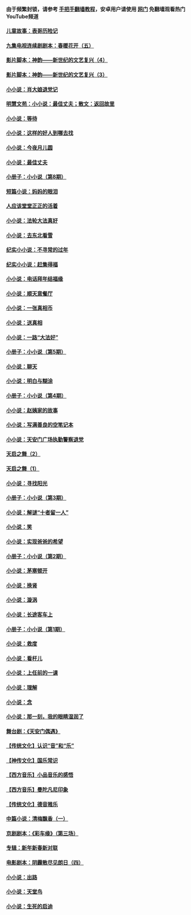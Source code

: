 #### 由于频繁封锁，请参考 [手把手翻墙教程](https://github.com/gfw-breaker/guides/wiki/)，安卓用户请使用 [网门](https://github.com/gfw-breaker/nogfw/blob/master/dl.md?t=06120400) 免翻墙观看热门YouTube频道 

#### [儿童故事：表哥历险记](../pages/328/383535.md?t=06120400) 

#### [九集电视连续剧剧本：春暖花开（五）](../pages/328/275919.md?t=06120400) 

#### [影片脚本：神韵——新世纪的文艺复兴（4）](../pages/328/266089.md?t=06120400) 

#### [影片脚本：神韵——新世纪的文艺复兴（3）](../pages/328/266087.md?t=06120400) 

#### [小小说：肖大娘退党记](../pages/328/239807.md?t=06120400) 

#### [明慧文苑：小小说：最佳丈夫；散文：返回故里](../pages/328/3439.md?t=06120400) 

#### [小小说：等待](../pages/328/223927.md?t=06120400) 

#### [小小说：这样的好人到哪去找](../pages/328/209396.md?t=06120400) 

#### [小小说：今夜月儿圆](../pages/328/193588.md?t=06120400) 

#### [小小说：最佳丈夫](../pages/328/190938.md?t=06120400) 

#### [小册子：小小说（第8期）](../pages/328/188202.md?t=06120400) 

#### [短篇小说：妈妈的眼泪](../pages/328/187712.md?t=06120400) 

#### [人应该堂堂正正的活着](../pages/328/182430.md?t=06120400) 

#### [小小说：法轮大法真好](../pages/328/174669.md?t=06120400) 

#### [小小说：去东北看雪](../pages/328/173882.md?t=06120400) 

#### [纪实小小说：不寻常的过年](../pages/328/173187.md?t=06120400) 

#### [纪实小小说：赶集得福](../pages/328/172652.md?t=06120400) 

#### [小小说：电话拜年结福缘](../pages/328/172533.md?t=06120400) 

#### [小小说：顺天意餐厅](../pages/328/170182.md?t=06120400) 

#### [小小说：一张真相币](../pages/328/169410.md?t=06120400) 

#### [小小说：送真相](../pages/328/166713.md?t=06120400) 

#### [小小说：一路“大法好”](../pages/328/162016.md?t=06120400) 

#### [小册子：小小说（第5期）](../pages/328/161131.md?t=06120400) 

#### [小小说：聊天](../pages/328/159640.md?t=06120400) 

#### [小小说：明白与糊涂](../pages/328/158101.md?t=06120400) 

#### [小册子：小小说（第4期）](../pages/328/158006.md?t=06120400) 

#### [小小说：赵姨家的故事](../pages/328/157843.md?t=06120400) 

#### [小小说：写满善良的空笔记本](../pages/328/157382.md?t=06120400) 

#### [小小说：天安门广场执勤警察退党](../pages/328/156982.md?t=06120400) 

#### [天启之舞（2）](../pages/328/153440.md?t=06120400) 

#### [天启之舞（1）](../pages/328/153439.md?t=06120400) 

#### [小小说：寻找阳光](../pages/328/153065.md?t=06120400) 

#### [小册子：小小说（第3期）](../pages/328/151715.md?t=06120400) 

#### [小小说：解谜“十者留一人”](../pages/328/148967.md?t=06120400) 

#### [小小说：笑](../pages/328/148905.md?t=06120400) 

#### [小小说：实现爸爸的希望](../pages/328/148096.md?t=06120400) 

#### [小册子：小小说（第2期）](../pages/328/147214.md?t=06120400) 

#### [小小说：茅塞顿开](../pages/328/147030.md?t=06120400) 

#### [小小说：换肾](../pages/328/146770.md?t=06120400) 

#### [小小说：漩涡](../pages/328/146683.md?t=06120400) 

#### [小小说：长途客车上](../pages/328/145076.md?t=06120400) 

#### [小册子：小小说（第1期）](../pages/328/143963.md?t=06120400) 

#### [小小说：救度](../pages/328/143927.md?t=06120400) 

#### [小小说：看杆儿](../pages/328/142137.md?t=06120400) 

#### [小小说：上任前的一课](../pages/328/140808.md?t=06120400) 

#### [小小说：理解](../pages/328/140476.md?t=06120400) 

#### [小小说：念](../pages/328/139513.md?t=06120400) 

#### [小小说：那一刻，我的眼睛湿润了](../pages/328/138476.md?t=06120400) 

#### [舞台剧：《天安门偶遇》](../pages/328/117155.md?t=06120400) 

#### [【传统文化】认识“音”和“乐”](../pages/328/108667.md?t=06120400) 

#### [【神传文化】国乐常识](../pages/328/104225.md?t=06120400) 

#### [【西方音乐】小品音乐的感悟](../pages/328/102924.md?t=06120400) 

#### [【西方音乐】曼陀凡尼印象](../pages/328/102922.md?t=06120400) 

#### [【传统文化】德音雅乐](../pages/328/102923.md?t=06120400) 

#### [中篇小说：清梅飘香（一）](../pages/328/101058.md?t=06120400) 

#### [京剧剧本：《彩车缘》（第三场）](../pages/328/96434.md?t=06120400) 

#### [专辑：新年新春新对联](../pages/328/94991.md?t=06120400) 

#### [电影剧本：阴霾散尽见朗日（四）](../pages/328/87081.md?t=06120400) 

#### [小小说：出路](../pages/328/84848.md?t=06120400) 

#### [小小说：天堂鸟](../pages/328/83084.md?t=06120400) 

#### [小小说：生死的启迪](../pages/328/70977.md?t=06120400) 

